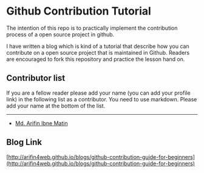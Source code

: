 Github Contribution Tutorial
=============================

The intention of this repo is to practically implement the contribution process of a open source project in github.

I have written a blog which is kind of a tutorial that describe how you can contribute on a open source project that is maintained in Github. Readers are encouraged to fork this repository and practice the lesson hand on.


Contributor list
-----------------

If you are a fellow reader please add your name  (you can add your profile link) in the following list as a contributor. You need to use markdown. Please add your name at the bottom of the list.

---------------------------------------------

* [Md. Arifin Ibne Matin](http://arifin4web.github.io)


Blog Link
---------
[http://arifin4web.github.io/blogs/github-contribution-guide-for-beginners](http://arifin4web.github.io/blogs/github-contribution-guide-for-beginners)
